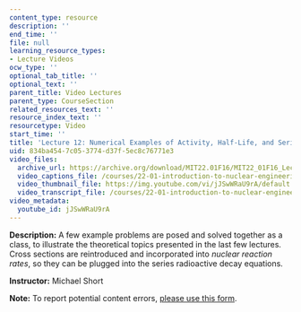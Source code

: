 ```yaml
---
content_type: resource
description: ''
end_time: ''
file: null
learning_resource_types:
- Lecture Videos
ocw_type: ''
optional_tab_title: ''
optional_text: ''
parent_title: Video Lectures
parent_type: CourseSection
related_resources_text: ''
resource_index_text: ''
resourcetype: Video
start_time: ''
title: 'Lecture 12: Numerical Examples of Activity, Half-Life, and Series Decay'
uid: 834ba454-7c05-3774-d37f-5ec8c76771e3
video_files:
  archive_url: https://archive.org/download/MIT22.01F16/MIT22_01F16_Lec12_300k.mp4
  video_captions_file: /courses/22-01-introduction-to-nuclear-engineering-and-ionizing-radiation-fall-2016/9b1b5d4dfcf0596eaa3edb67e0b369a7_jJSwWRaU9rA.vtt
  video_thumbnail_file: https://img.youtube.com/vi/jJSwWRaU9rA/default.jpg
  video_transcript_file: /courses/22-01-introduction-to-nuclear-engineering-and-ionizing-radiation-fall-2016/2da7c9c9a52901c5b04423aed43280d1_jJSwWRaU9rA.pdf
video_metadata:
  youtube_id: jJSwWRaU9rA
---
```


**Description:** A few example problems are posed and solved together as a class, to illustrate the theoretical topics presented in the last few lectures. Cross sections are reintroduced and incorporated into _nuclear reaction rates_, so they can be plugged into the series radioactive decay equations. 

**Instructor:** Michael Short

**Note:** To report potential content errors, [please use this form](https://forms.gle/8B2zcUvfCtgJdTdE7).